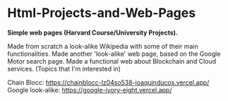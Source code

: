 # Html-Projects-and-Web-Pages

**Simple web pages (Harvard Course/University Projects).**

Made from scratch a look-alike Wikipedia with some of their main functionalities.
Made another 'look-alike' web page, based on the Google Motor search page.
Made a functional web about Blockchain and Cloud services. (Topics that I'm interested in)  

Chain Blocc: https://chainblocc-lz04so538-joaquinducos.vercel.app/
Google look-alike: https://google-ivory-eight.vercel.app/
